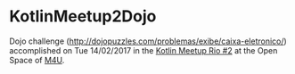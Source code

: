 # KotlinMeetup2Dojo

Dojo challenge (http://dojopuzzles.com/problemas/exibe/caixa-eletronico/) accomplished on Tue 14/02/2017 in the [Kotlin Meetup Rio #2](https://www.meetup.com/Kotlin-Rio/events/237246323/) at the Open Space of [M4U](https://www.m4u.com.br/).
